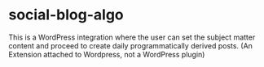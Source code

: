 # social-blog-algo
This is a WordPress integration where the user can set the subject matter content and proceed to create daily programmatically derived posts. (An Extension attached to Wordpress, not a WordPress plugin)

